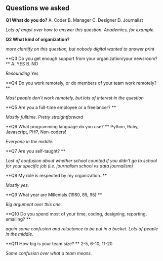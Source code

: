 Questions we asked
------------------

**Q1 What do you do?**
A. Coder
B. Manager
C. Designer
D. Journalist

*Lots of angst over how to answer this question. Academics, for example.*

**Q2 What kind of organization?**

*more claritify on this question, but nobody digital wanted to answer print*

**Q3 Do you get enough support from your organization/your newsroom? **
A. YES
B. NO

*Resounding Yes*

**Q4 Do you work remotely, or do members of your team work remotely? **

*Most people don't work remotely, but lots of interest in the question*

**Q5 Are you a full-time employee or a freelancer? **

*Mostly fulltime. Pretty straightforward*

**Q6 What programming language do you use? **
Python, Ruby, Javascript, PHP, Non-coders!

*Everyone in the middle.*

**Q7 Are you self-taught? **

*Lost of confusion about whether school counted if you didn't go to school for your specific job (i.e. journalism school vs data journalism)*

**Q8 My role is respected by my organization. **

*Mostly yes.*

**Q9 What year are Millenials (1980, 85, 95) **

*Big argument over this one.*

**Q10  Do you spend most of your time, coding, designing, reporting, emailing? **

*again some confusion and reluctance to be put in a bucket. Lots of people in the middle.*

**Q11 How big is your team size? **
2-5, 6-10, 11-20

*Some confusion over what a team means.*



